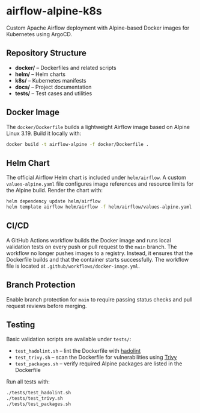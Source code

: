# airflow-alpine-k8s

Custom Apache Airflow deployment with Alpine-based Docker images for Kubernetes using ArgoCD.

## Repository Structure

- **docker/** – Dockerfiles and related scripts
- **helm/** – Helm charts
- **k8s/** – Kubernetes manifests
- **docs/** – Project documentation
- **tests/** – Test cases and utilities

## Docker Image

The `docker/Dockerfile` builds a lightweight Airflow image based on
Alpine Linux 3.19. Build it locally with:

```bash
docker build -t airflow-alpine -f docker/Dockerfile .
```

## Helm Chart

The official Airflow Helm chart is included under `helm/airflow`. A custom
`values-alpine.yaml` file configures image references and resource limits
for the Alpine build. Render the chart with:

```bash
helm dependency update helm/airflow
helm template airflow helm/airflow -f helm/airflow/values-alpine.yaml
```

## CI/CD

A GitHub Actions workflow builds the Docker image and runs local validation tests
on every push or pull request to the `main` branch. The workflow no longer
pushes images to a registry. Instead, it ensures that the Dockerfile builds and
that the container starts successfully. The workflow file is located at
`.github/workflows/docker-image.yml`.

## Branch Protection

Enable branch protection for `main` to require passing status checks and pull request reviews before merging.

## Testing

Basic validation scripts are available under `tests/`:

- `test_hadolint.sh` – lint the Dockerfile with [hadolint](https://github.com/hadolint/hadolint)
- `test_trivy.sh` – scan the Dockerfile for vulnerabilities using [Trivy](https://github.com/aquasecurity/trivy)
- `test_packages.sh` – verify required Alpine packages are listed in the Dockerfile

Run all tests with:

```bash
./tests/test_hadolint.sh
./tests/test_trivy.sh
./tests/test_packages.sh
```
